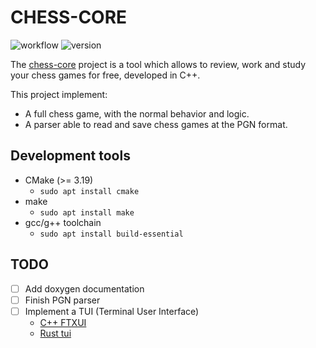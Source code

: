 # CHESS-CORE

![workflow](https://github.com/Theodore-Bardy/chess-core/actions/workflows/main.yml/badge.svg) 
![version](https://img.shields.io/badge/version-0.0.1-blue)

The [chess-core](https://github.com/Theodore-Bardy/chess-core) project is a tool which allows to review, work and study your chess games for free, developed in C++.

This project implement:
 - A full chess game, with the normal behavior and logic.
 - A parser able to read and save chess games at the PGN format.

## Development tools

 - CMake (>= 3.19)
    - `sudo apt install cmake`
 - make
    - `sudo apt install make`
 - gcc/g++ toolchain
    - `sudo apt install build-essential`

## TODO

- [ ] Add doxygen documentation
- [ ] Finish PGN parser
- [ ] Implement a TUI (Terminal User Interface)
    - [C++ FTXUI](https://github.com/ArthurSonzogni/FTXUI)
    - [Rust tui](https://docs.rs/tui/latest/tui/)
